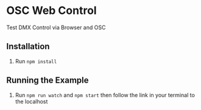 # OSC Web Control

Test DMX Control via Browser and OSC

## Installation

1. Run <code>npm install</code>

## Running the Example

1. Run <code>npm run watch</code> and <code>npm start</code> then follow the link in your terminal to the localhost
